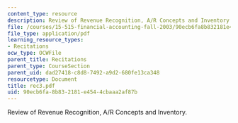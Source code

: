 ```yaml
---
content_type: resource
description: Review of Revenue Recognition, A/R Concepts and Inventory.
file: /courses/15-515-financial-accounting-fall-2003/90ecb6fa8b832181e4544cbaaa2af87b_rec3.pdf
file_type: application/pdf
learning_resource_types:
- Recitations
ocw_type: OCWFile
parent_title: Recitations
parent_type: CourseSection
parent_uid: dad27418-c8d8-7492-a9d2-680fe13ca348
resourcetype: Document
title: rec3.pdf
uid: 90ecb6fa-8b83-2181-e454-4cbaaa2af87b
---
```

Review of Revenue Recognition, A/R Concepts and Inventory.

